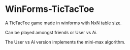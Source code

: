 # WinForms-TicTacToe
A TicTacToe game made in winforms with NxN table size. 

Can be played amongst friends or User vs Ai. 

The User vs Ai version implements the mini-max algorithm.
